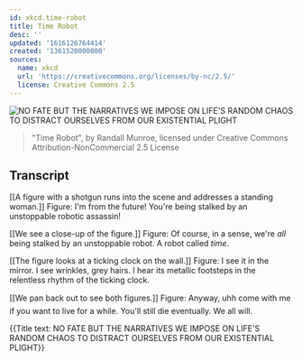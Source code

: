 ```yaml
---
id: xkcd.time-robot
title: Time Robot
desc: ''
updated: '1616126764414'
created: '1361520000000'
sources:
  name: xkcd
  url: 'https://creativecommons.org/licenses/by-nc/2.5/'
  license: Creative Commons 2.5
---
```

![NO FATE BUT THE NARRATIVES WE IMPOSE ON LIFE'S RANDOM CHAOS TO DISTRACT OURSELVES FROM OUR EXISTENTIAL PLIGHT](https://imgs.xkcd.com/comics/time_robot.png)
> "Time Robot", by Randall Munroe, licensed under Creative Commons Attribution-NonCommercial 2.5 License

## Transcript
[[A figure with a shotgun runs into the scene and addresses a standing woman.]]
Figure: I'm from the future! You're being stalked by an unstoppable robotic assassin!

[[We see a close-up of the figure.]]
Figure: Of course, in a sense, we're *all* being stalked by an unstoppable robot. A robot called *time*.

[[The figure looks at a ticking clock on the wall.]]
Figure: I see it in the mirror. I see wrinkles, grey hairs. I hear its metallic footsteps in the relentless rhythm of the ticking clock. 

[[We pan back out to see both figures.]]
Figure: Anyway, uhh come with me if you want to live for a while. You'll still die eventually. We all will.

{{Title text: NO FATE BUT THE NARRATIVES WE IMPOSE ON LIFE'S RANDOM CHAOS TO DISTRACT OURSELVES FROM OUR EXISTENTIAL PLIGHT}}
